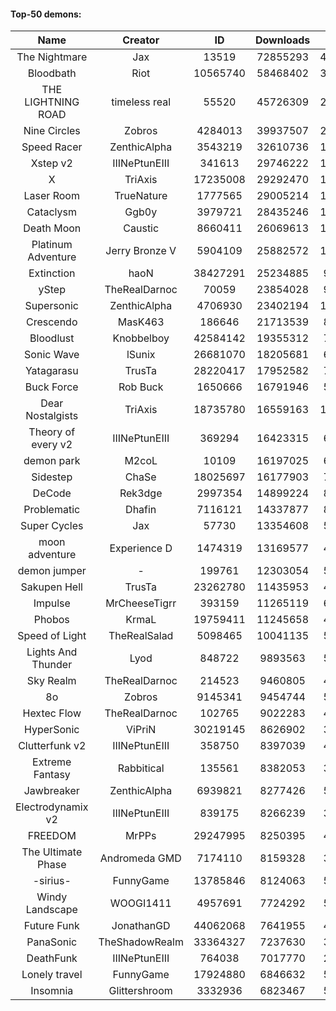 #### Top-50 demons:

| Name | Creator | ID | Downloads | Likes |
|:---:|:---:|:---:|:---:|:---:|
| The Nightmare | Jax | 13519 | 72855293 | 4277526
| Bloodbath | Riot | 10565740 | 58468402 | 3005339
| THE LIGHTNING ROAD | timeless real | 55520 | 45726309 | 2476715
| Nine Circles | Zobros | 4284013 | 39937507 | 2331196
| Speed Racer | ZenthicAlpha | 3543219 | 32610736 | 1867945
| Xstep v2 | IIINePtunEIII | 341613 | 29746222 | 1306136
| X | TriAxis | 17235008 | 29292470 | 1649487
| Laser Room | TrueNature | 1777565 | 29005214 | 1063723
| Cataclysm | Ggb0y | 3979721 | 28435246 | 1040766
| Death Moon  | Caustic | 8660411 | 26069613 | 1461598
| Platinum Adventure | Jerry Bronze V | 5904109 | 25882572 | 1852289
| Extinction | haoN | 38427291 | 25234885 | 967429
| yStep | TheRealDarnoc | 70059 | 23854028 | 938347
| Supersonic | ZenthicAlpha | 4706930 | 23402194 | 1230116
| Crescendo | MasK463 | 186646 | 21713539 | 887420
| Bloodlust | Knobbelboy | 42584142 | 19355312 | 710885
| Sonic Wave | lSunix | 26681070 | 18205681 | 654398
| Yatagarasu  | TrusTa | 28220417 | 17952582 | 791749
| Buck Force | Rob Buck | 1650666 | 16791946 | 526535
| Dear Nostalgists | TriAxis | 18735780 | 16559163 | 1020156
| Theory of every v2 | IIINePtunEIII | 369294 | 16423315 | 692746
| demon park | M2coL | 10109 | 16197025 | 644957
| Sidestep | ChaSe | 18025697 | 16177903 | 787712
| DeCode | Rek3dge | 2997354 | 14899224 | 810438
| Problematic | Dhafin | 7116121 | 14337877 | 870786
| Super Cycles | Jax | 57730 | 13354608 | 574268
| moon adventure | Experience D | 1474319 | 13169577 | 450080
| demon jumper | - | 199761 | 12303054 | 526601
| Sakupen Hell | TrusTa | 23262780 | 11435953 | 406663
| Impulse | MrCheeseTigrr | 393159 | 11265119 | 689998
| Phobos | KrmaL | 19759411 | 11245658 | 468876
| Speed of Light | TheRealSalad | 5098465 | 10041135 | 594198
| Lights And Thunder | Lyod | 848722 | 9893563 | 546102
| Sky Realm | TheRealDarnoc | 214523 | 9460805 | 460986
| 8o | Zobros | 9145341 | 9454744 | 582943
| Hextec Flow | TheRealDarnoc | 102765 | 9022283 | 471301
| HyperSonic | ViPriN | 30219145 | 8626902 | 394413
| Clutterfunk v2 | IIINePtunEIII | 358750 | 8397039 | 408324
| Extreme Fantasy | Rabbitical | 135561 | 8382053 | 393732
| Jawbreaker | ZenthicAlpha | 6939821 | 8277426 | 532784
| Electrodynamix v2 | IIINePtunEIII | 839175 | 8266239 | 356911
| FREEDOM | MrPPs | 29247995 | 8250395 | 490997
| The Ultimate Phase | Andromeda GMD | 7174110 | 8159328 | 390217
| -sirius- | FunnyGame | 13785846 | 8124063 | 592636
| Windy Landscape | WOOGI1411 | 4957691 | 7724292 | 527686
| Future Funk | JonathanGD | 44062068 | 7641955 | 414712
| PanaSonic | TheShadowRealm | 33364327 | 7237630 | 360794
| DeathFunk | IIINePtunEIII | 764038 | 7017770 | 231278
| Lonely travel | FunnyGame | 17924880 | 6846632 | 527766
| Insomnia | Glittershroom | 3332936 | 6823467 | 522893

